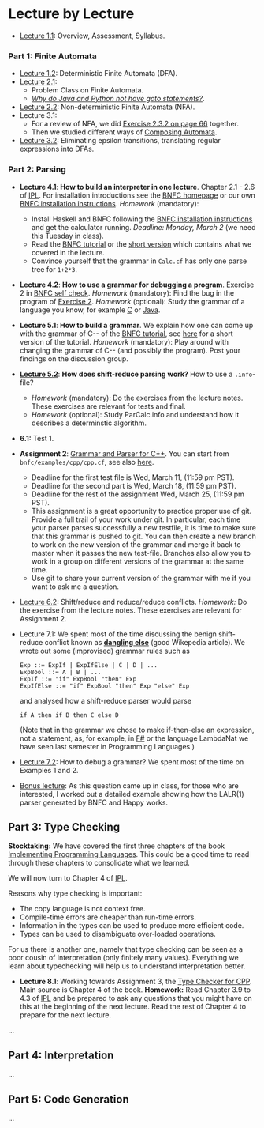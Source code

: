 # Lecture by Lecture

- [Lecture 1.1](lecture-1.1.md): Overview, Assessment, Syllabus.

### Part 1: Finite Automata

- [Lecture 1.2](lecture-1.2.md): Deterministic Finite Automata (DFA).
- [Lecture 2.1](lecture-2.1.md): 
  - Problem Class on Finite Automata. 
  - [*Why do Java and Python not have goto statements?*](https://hackmd.io/@alexhkurz/rJ5wS-0f8).
- [Lecture 2.2](https://hackmd.io/@alexhkurz/B11YSGCz8): Non-deterministic Finite Automata (NFA).  
- Lecture 3.1: 
  - For a review of NFA, we did [Exercise 2.3.2 on page 66](https://mcdtu.files.wordpress.com/2017/03/introduction-to-automata-theory.pdf) together. 
  - Then we studied different ways of [Composing Automata](https://hackmd.io/@alexhkurz/ryV_FU7XI).
- [Lecture 3.2](https://hackmd.io/@alexhkurz/HkoNj8mmU): Eliminating epsilon transitions, translating regular expressions into DFAs.

### Part 2: Parsing

- **Lecture 4.1**: **How to build an interpreter in one lecture**. Chapter 2.1 - 2.6 of [IPL](http://www.cse.chalmers.se/edu/year/2012/course/DAT150/lectures/plt-book.pdf). For installation  introductions see the [BNFC homepage](http://bnfc.digitalgrammars.com) or our own [BNFC installation instructions](https://github.com/alexhkurz/compiler-construction-2020/blob/master/BNFC-installation.md). *Homework* (mandatory): 
  - Install Haskell and BNFC following the [BNFC installation instructions](https://github.com/alexhkurz/compiler-construction-2020/blob/master/BNFC-installation.md) and get the calculator running. *Deadline: Monday, March 2* (we need this Tuesday in class). 
  - Read the [BNFC tutorial](http://bnfc.digitalgrammars.com/tutorial/bnfc-tutorial.html) or the [short version](bnfc-tutorial-short.md) which contains what we covered in the lecture.
  - Convince yourself that the grammar in `Calc.cf` has only one parse tree for `1+2*3`.

- **Lecture 4.2**: **How to use a grammar for debugging a program**. Exercise 2 in  [BNFC self check](https://github.com/alexhkurz/compiler-construction-2020/blob/master/BNFC-example.md). *Homework* (mandatory): Find the bug in the program of [Exercise 2](https://github.com/alexhkurz/compiler-construction-2020/blob/master/BNFC-example.md). *Homework* (optional): Study the grammar of a language you know, for example [C](https://cs.wmich.edu/~gupta/teaching/cs4850/sumII06/The%20syntax%20of%20C%20in%20Backus-Naur%20form.htm) or [Java](https://docs.oracle.com/javase/specs/jls/se11/html/jls-19.html).


- **Lecture 5.1**:  **How to build a grammar**. We explain how one can come up with the grammar of C-- of the [BNFC tutorial](http://bnfc.digitalgrammars.com/tutorial/bnfc-tutorial.html), see [here](bnfc-tutorial-C--.md) for a short version of the tutorial. *Homework* (mandatory): Play around with changing the grammar of C-- (and possibly the program). Post your findings on the discussion group.

- **[Lecture 5.2](https://hackmd.io/@alexhkurz/rk5PsF2EI)**: **How does shift-reduce parsing work?**  How to use a `.info`-file? 
  - *Homework* (mandatory): Do the exercises from the lecture notes. These exercises are relevant for tests and final.
  - *Homework* (optional): Study ParCalc.info and understand how it describes a determinstic algorithm.

- **6.1:** Test 1. 

- **Assignment 2**: [Grammar and Parser for C++](http://www.grammaticalframework.org/ipl-book/assignments/assignment1/assignment1.html). You can start from `bnfc/examples/cpp/cpp.cf`, see also [here](https://github.com/alexhkurz/compiler-construction-2020/blob/master/Sources/Cpp/cpp.cf).  
  - Deadline for the first test file is Wed, March 11, (11:59 pm PST).
  - Deadline for the second part is Wed, March 18, (11:59 pm PST).
  - Deadline for the rest of the assignment Wed, March 25, (11:59 pm PST).
  - This assignment is a great opportunity to practice proper use of git. Provide a full trail of your work under git. In particular, each time your parser parses successfully a new testfile, it is time to make sure that this grammar is pushed to git. You can then create a new branch to work on the new version of the grammar and merge it back to master when it passes the new test-file. Branches also allow you to work in a group on different versions of the grammar at the same time.
  - Use git to share your current version of the grammar with me if you want to ask me a question.

- [Lecture 6.2](https://hackmd.io/@alexhkurz/SJx6T5R48): Shift/reduce and reduce/reduce conflicts. *Homework:* Do the exercise from the lecture notes. These exercises are relevant for Assignment 2.

- Lecture 7.1: We spent most of the time discussing the benign shift-reduce conflict known as **[dangling else](https://en.wikipedia.org/wiki/Dangling_else)** (good Wikepedia article). We wrote out some (improvised) grammar rules such as

      Exp ::= ExpIf | ExpIfElse | C | D | ...
      ExpBool ::= A | B | ...
      ExpIf ::= "if" ExpBool "then" Exp 
      ExpIfElse ::= "if" ExpBool "then" Exp "else" Exp 

  and analysed how a shift-reduce parser would parse
  
      if A then if B then C else D

  (Note that in the grammar we chose to make if-then-else an expression, not a statement, as, for example, in [F#](https://fsharpforfunandprofit.com/posts/expressions-vs-statements/) or the language  LambdaNat we have seen last semester in Programming Languages.)

- [Lecture 7.2](https://hackmd.io/@alexhkurz/SkXrrBuSI): How to debug a grammar? We spent most of the time on Examples 1 and 2.

- [Bonus lecture](https://hackmd.io/@alexhkurz/SJ4sbGyrU): As this question came up in class, for those who are interested, I worked out a detailed example showing how the LALR(1) parser generated by BNFC and Happy works.

## Part 3: Type Checking

**Stocktaking:** We have covered the first three chapters of the book [Implementing Programming Languages](http://www.cse.chalmers.se/edu/year/2012/course/DAT150/lectures/plt-book.pdf). This could be a good time to read through these chapters to consolidate what we learned. 

We will now turn to Chapter 4 of [IPL](http://www.cse.chalmers.se/edu/year/2012/course/DAT150/lectures/plt-book.pdf).

Reasons why type checking is important:

- The copy language is not context free.
- Compile-time errors are cheaper than run-time errors.
- Information in the types can be used to produce more efficient code.
- Types can be used to disambiguate over-loaded operations.

For us there is another one, namely that type checking can be seen as a poor cousin of interpretation (only finitely many values). Everything we learn about typechecking will help us to understand interpretation better.

- **Lecture 8.1**: Working towards Assignment 3, the [Type Checker for CPP](http://www.grammaticalframework.org/ipl-book/assignments/assignment2/assignment2.html). Main source is Chapter 4 of the book. **Homework:** Read Chapter 3.9 to 4.3 of [IPL](http://www.cse.chalmers.se/edu/year/2012/course/DAT150/lectures/plt-book.pdf) and be prepared to ask any questions that you might have on this at the beginning of the next lecture. Read the rest of Chapter 4 to prepare for the next lecture.

...

## Part 4: Interpretation
...

## Part 5: Code Generation
...
